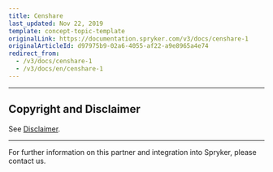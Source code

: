 ```yaml
---
title: Censhare
last_updated: Nov 22, 2019
template: concept-topic-template
originalLink: https://documentation.spryker.com/v3/docs/censhare-1
originalArticleId: d97975b9-02a6-4055-af22-a9e8965a4e74
redirect_from:
  - /v3/docs/censhare-1
  - /v3/docs/en/censhare-1
---
```


---

## Copyright and Disclaimer

See [Disclaimer](https://github.com/spryker/spryker-documentation).

---
For further information on this partner and integration into Spryker, please contact us.

<div class="hubspot-forms hubspot-forms--docs">
<div class="hubspot-form" id="hubspot-partners-1">
            <div class="script-embed" data-code="
                                            hbspt.forms.create({
				                                portalId: '2770802',
				                                formId: '163e11fb-e833-4638-86ae-a2ca4b929a41',
              	                                onFormReady: function() {
              		                                const hbsptInit = new CustomEvent('hbsptInit', {bubbles: true});
              		                                document.querySelector('#hubspot-partners-1').dispatchEvent(hbsptInit);
              	                                }
				                            });
            "></div>
</div>
</div>

